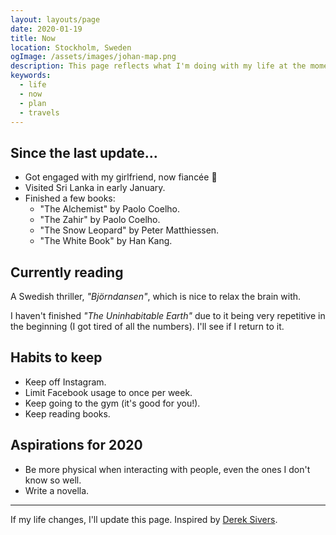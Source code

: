 ```yaml
---
layout: layouts/page
date: 2020-01-19
title: Now
location: Stockholm, Sweden
ogImage: /assets/images/johan-map.png
description: This page reflects what I'm doing with my life at the moment.
keywords:
  - life
  - now
  - plan
  - travels
---
```


## Since the last update…

- Got engaged with my girlfriend, now fiancée 💍
- Visited Sri Lanka in early January.
- Finished a few books:
  - "The Alchemist" by Paolo Coelho.
  - "The Zahir" by Paolo Coelho.
  - "The Snow Leopard" by Peter Matthiessen.
  - "The White Book" by Han Kang.

## Currently reading

A Swedish thriller, _"Björndansen"_, which is nice to relax the brain with.

I haven't finished _"The Uninhabitable Earth"_ due to it being very repetitive in the beginning (I got tired of all the numbers). I'll see if I return to it.

## Habits to keep

- Keep off Instagram.
- Limit Facebook usage to once per week.
- Keep going to the gym (it's good for you!).
- Keep reading books.

## Aspirations for 2020

- Be more physical when interacting with people, even the ones I don't know so well.
- Write a novella.

---

If my life changes, I'll update this page. Inspired by [Derek Sivers](https://sivers.org/now).
